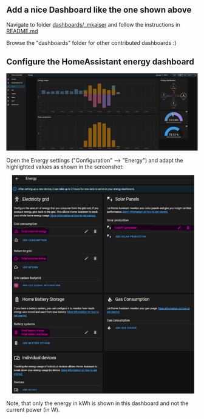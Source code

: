 



##  Add a nice Dashboard like the one shown above

Navigate to folder [dashboards/_mkaiser](dashboards/_DefaultDashboard_mkaiser) and follow the instructions in [README.md](dashboards/_DefaultDashboard_mkaiser/README.md)
    

Browse the "dashboards" folder for other contributed dashboards :)

##  Configure the HomeAssistant energy dashboard 
![image](images/HA_Energy_Dashboard.png)

Open the Energy settings ("Configuration" --> "Energy") and adapt the highlighted values as shown in the screenshot: 

![image](images/HA_Energy_Dashboard_config.png)

Note, that only the energy in kWh is shown in this dashboard and not the current power (in W).
